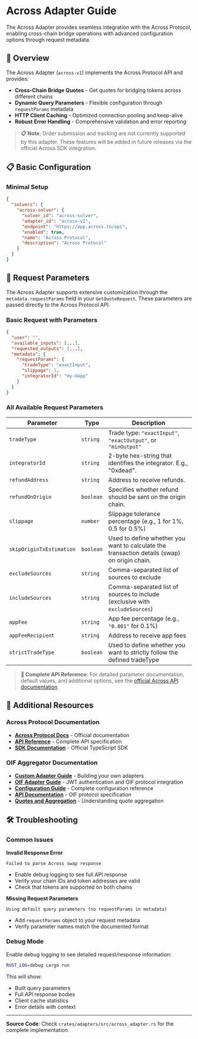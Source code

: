 # Across Adapter Guide

The Across Adapter provides seamless integration with the Across Protocol, enabling cross-chain bridge operations with advanced configuration options through request metadata.

## 🎯 Overview

The Across Adapter (`across-v1`) implements the Across Protocol API and provides:

- **Cross-Chain Bridge Quotes** - Get quotes for bridging tokens across different chains
- **Dynamic Query Parameters** - Flexible configuration through `requestParams` metadata
- **HTTP Client Caching** - Optimized connection pooling and keep-alive
- **Robust Error Handling** - Comprehensive validation and error reporting

> **📋 Note**: Order submission and tracking are not currently supported by this adapter. These features will be added in future releases via the official Across SDK integration.

## 📋 Basic Configuration

### Minimal Setup

```json
{
  "solvers": {
    "across-solver": {
      "solver_id": "across-solver",
      "adapter_id": "across-v1", 
      "endpoint": "https://app.across.to/api",
      "enabled": true,
      "name": "Across Protocol",
      "description": "Across Protocol"
    }
  }
}
```

## 🔧 Request Parameters

The Across Adapter supports extensive customization through the `metadata.requestParams` field in your `GetQuoteRequest`. These parameters are passed directly to the Across Protocol API.

### Basic Request with Parameters

```json
{
  "user": "",
  "available_inputs": [...],
  "requested_outputs": [...],
  "metadata": {
    "requestParams": {
      "tradeType": "exactInput",
      "slippage": 1,
      "integratorId": "my-dapp"
    }
  }
}
```

### All Available Request Parameters

| Parameter | Type | Description |
|-----------|------|-------------|
| `tradeType` | `string` | Trade type: `"exactInput"`, `"exactOutput"`, or `"minOutput"` |
| `integratorId` | `string` | 2-byte hex-string that identifies the integrator. E.g., "0xdead". |
| `refundAddress` | `string` | Address to receive refunds. |
| `refundOnOrigin` | `boolean` | Specifies whether refund should be sent on the origin chain. |
| `slippage` | `number` | Slippage tolerance percentage (e.g., 1 for 1%, 0.5 for 0.5%) |
| `skipOriginTxEstimation` | `boolean` | Used to define whether you want to calculate the transaction details (swap) on origin chain. |
| `excludeSources` | `string` | Comma-separated list of sources to exclude |
| `includeSources` | `string` | Comma-separated list of sources to include (exclusive with `excludeSources`) |
| `appFee` | `string` | App fee percentage (e.g., `"0.001"` for 0.1%) |
| `appFeeRecipient` | `string` | Address to receive app fees |
| `strictTradeType` | `boolean` | Used to define whether you want to strictly follow the defined tradeType |

> **📖 Complete API Reference**: For detailed parameter documentation, default values, and additional options, see the [official Across API documentation](https://docs.across.to/reference/api-reference#get-swap-approval).


## 🔗 Additional Resources

### Across Protocol Documentation

- **[Across Protocol Docs](https://docs.across.to/)** - Official documentation
- **[API Reference](https://docs.across.to/reference/api-reference)** - Complete API specification
- **[SDK Documentation](https://docs.across.to/reference/app-sdk-reference)** - Official TypeScript SDK

### OIF Aggregator Documentation

- **[Custom Adapter Guide](custom-adapters.md)** - Building your own adapters
- **[OIF Adapter Guide](oif-adapter.md)** - JWT authentication and OIF protocol integration
- **[Configuration Guide](configuration.md)** - Complete configuration reference  
- **[API Documentation](api/)** - OIF protocol specification
- **[Quotes and Aggregation](quotes-and-aggregation.md)** - Understanding quote aggregation

## 🛠️ Troubleshooting

### Common Issues

**Invalid Response Error**
```
Failed to parse Across swap response
```
- Enable debug logging to see full API response
- Verify your chain IDs and token addresses are valid
- Check that tokens are supported on both chains

**Missing Request Parameters**  
```
Using default query parameters (no requestParams in metadata)
```
- Add `requestParams` object to your request metadata
- Verify parameter names match the documented format

### Debug Mode

Enable debug logging to see detailed request/response information:

```bash
RUST_LOG=debug cargo run
```

This will show:
- Built query parameters
- Full API response bodies
- Client cache statistics  
- Error details with context

---

**Source Code**: Check `crates/adapters/src/across_adapter.rs` for the complete implementation.
